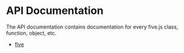 API Documentation
=================

The API documentation contains documentation for every five.js class, function,
object, etc.

* [five](five.md)